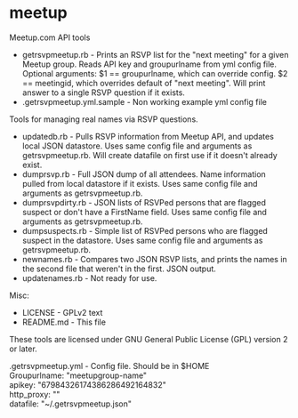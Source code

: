 meetup
======

Meetup.com API tools

+ getrsvpmeetup.rb - Prints an RSVP list for the "next meeting" for a given Meetup group. Reads API key and groupurlname from yml config file. Optional arguments: $1 == groupurlname, which can override config. $2 == meetingid, which overrides default of "next meeting". Will print answer to a single RSVP question if it exists.
+ .getrsvpmeetup.yml.sample - Non working example yml config file

Tools for managing real names via RSVP questions.

+ updatedb.rb - Pulls RSVP information from Meetup API, and updates local JSON datastore. Uses same config file and arguments as getrsvpmeetup.rb. Will create datafile on first use if it doesn't already exist.
+ dumprsvp.rb - Full JSON dump of all attendees. Name information pulled from local datastore if it exists. Uses same config file and arguments as getrsvpmeetup.rb.
+ dumprsvpdirty.rb - JSON lists of RSVPed persons that are flagged suspect or don't have a FirstName field. Uses same config file and arguments as getrsvpmeetup.rb.
+ dumpsuspects.rb - Simple list of RSVPed persons who are flagged suspect in the datastore. Uses same config file and arguments as getrsvpmeetup.rb.
+ newnames.rb - Compares two JSON RSVP lists, and prints the names in the second file that weren't in the first. JSON output.
+ updatenames.rb - Not ready for use.

Misc:

+ LICENSE - GPLv2 text
+ README.md - This file

These tools are licensed under GNU General Public License (GPL) version 2 or later.

.getrsvpmeetup.yml - Config file. Should be in $HOME  
Groupurlname:  "meetupgroup-name"  
apikey: "67984326174386286492164832"  
http_proxy: ""  
datafile: "~/.getrsvpmeetup.json"  
